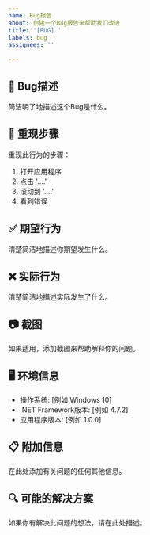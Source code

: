 ```yaml
---
name: Bug报告
about: 创建一个Bug报告来帮助我们改进
title: '[BUG] '
labels: bug
assignees: ''

---
```


## 🐛 Bug描述
简洁明了地描述这个Bug是什么。

## 🔄 重现步骤
重现此行为的步骤：
1. 打开应用程序
2. 点击 '....'
3. 滚动到 '....'
4. 看到错误

## ✅ 期望行为
清楚简洁地描述你期望发生什么。

## ❌ 实际行为
清楚简洁地描述实际发生了什么。

## 📷 截图
如果适用，添加截图来帮助解释你的问题。

## 🖥️ 环境信息
- 操作系统: [例如 Windows 10]
- .NET Framework版本: [例如 4.7.2]
- 应用程序版本: [例如 1.0.0]

## 📋 附加信息
在此处添加有关问题的任何其他信息。

## 🔍 可能的解决方案
如果你有解决此问题的想法，请在此处描述。
